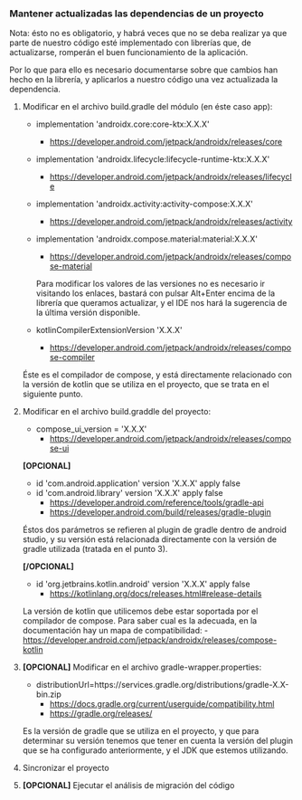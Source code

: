 ### Mantener actualizadas las dependencias de un proyecto

Nota: ésto no es obligatorio, y habrá veces que no se deba realizar ya que parte de nuestro código
esté implementado con librerías que, de actualizarse, romperán el buen funcionamiento de la aplicación.

Por lo que para ello es necesario documentarse sobre que cambios han hecho en la librería, y aplicarlos
a nuestro código una vez actualizada la dependencia.

1. Modificar en el archivo build.gradle del módulo (en éste caso app):
    - implementation 'androidx.core:core-ktx:X.X.X'
        - https://developer.android.com/jetpack/androidx/releases/core
    - implementation 'androidx.lifecycle:lifecycle-runtime-ktx:X.X.X'
        - https://developer.android.com/jetpack/androidx/releases/lifecycle
    - implementation 'androidx.activity:activity-compose:X.X.X'
        - https://developer.android.com/jetpack/androidx/releases/activity
    - implementation 'androidx.compose.material:material:X.X.X'
        - https://developer.android.com/jetpack/androidx/releases/compose-material

        Para modificar los valores de las versiones no es necesario ir visitando los enlaces, bastará con pulsar Alt+Enter encima de la librería que queramos actualizar, y el IDE nos hará la sugerencia de la última versión disponible.

    - kotlinCompilerExtensionVersion 'X.X.X'
        - https://developer.android.com/jetpack/androidx/releases/compose-compiler

    Éste es el compilador de compose, y está directamente relacionado con la versión de kotlin que se utiliza en el proyecto, que se trata en el siguiente punto.

2. Modificar en el archivo build.graddle del proyecto:
    - compose_ui_version = 'X.X.X'
        - https://developer.android.com/jetpack/androidx/releases/compose-ui

    **[OPCIONAL]**
    - id 'com.android.application' version 'X.X.X' apply false
    - id 'com.android.library' version 'X.X.X' apply false
        - https://developer.android.com/reference/tools/gradle-api
        - https://developer.android.com/build/releases/gradle-plugin

    Éstos dos parámetros se refieren al plugin de gradle dentro de android studio, y su versión está relacionada directamente con la versión de gradle utilizada (tratada en el punto 3).


    **[/OPCIONAL]**
    - id 'org.jetbrains.kotlin.android' version 'X.X.X' apply false
        - https://kotlinlang.org/docs/releases.html#release-details

    La versión de kotlin que utilicemos debe estar soportada por el compilador de compose. Para saber cual es la adecuada, en la documentación hay un mapa de compatibilidad:
        - https://developer.android.com/jetpack/androidx/releases/compose-kotlin

3. **[OPCIONAL]** Modificar en el archivo gradle-wrapper.properties:
    - distributionUrl=https\://services.gradle.org/distributions/gradle-X.X-bin.zip
        - https://docs.gradle.org/current/userguide/compatibility.html
        - https://gradle.org/releases/

    Es la versión de gradle que se utiliza en el proyecto, y que para determinar su versión tenemos que tener en cuenta la versión del plugin que se ha configurado anteriormente, y el JDK que estemos utilizando.

4. Sincronizar el proyecto
5. **[OPCIONAL]** Ejecutar el análisis de migración del código
